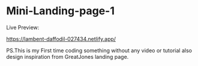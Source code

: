 # Mini-Landing-page-1

Live Preview:

https://lambent-daffodil-027434.netlify.app/

PS.This is my First time coding something without any video or tutorial
also design inspiration from GreatJones landing page.
